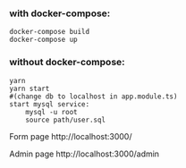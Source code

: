 ### with docker-compose:
    docker-compose build
    docker-compose up

### without docker-compose:
    yarn
    yarn start
    #(change db to localhost in app.module.ts)
    start mysql service: 
        mysql -u root 
        source path/user.sql

Form page
http://localhost:3000/

Admin page
http://localhost:3000/admin